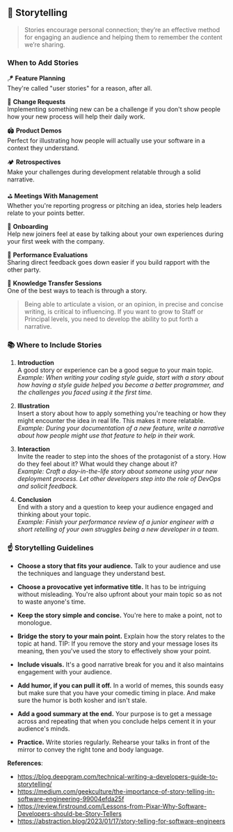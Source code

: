 ## 📜 Storytelling
> Stories encourage personal connection; they’re an effective method for engaging an audience and helping them to remember the content we’re sharing.

### When to Add Stories

🪁 **Feature Planning**  
They're called "user stories" for a reason, after all.

🎡 **Change Requests**  
Implementing something new can be a challenge if you don't show people how your new process will help their daily work.

🏟️ **Product Demos**  
Perfect for illustrating how people will actually use your software in a context they understand.

🏕️ **Retrospectives**  
Make your challenges during development relatable through a solid narrative.

⛳ **Meetings With Management**  
Whether you're reporting progress or pitching an idea, stories help leaders relate to your points better.

🎢 **Onboarding**  
Help new joiners feel at ease by talking about your own experiences during your first week with the company.

💺 **Performance Evaluations**  
Sharing direct feedback goes down easier if you build rapport with the other party.

💈 **Knowledge Transfer Sessions**  
One of the best ways to teach is through a story.

> Being able to articulate a vision, or an opinion, in precise and concise writing, is critical to influencing. If you want to grow to Staff or Principal levels, you need to develop the ability to put forth a narrative.

### 📚 Where to Include Stories

1. **Introduction**  
A good story or experience can be a good segue to your main topic.  
*Example: When writing your coding style guide, start with a story about how having a style guide helped you become a better programmer, and the challenges you faced using it the first time.*
 
2. **Illustration**  
Insert a story about how to apply something you're teaching or how they might encounter the idea in real life. This makes it more relatable.  
*Example: During your documentation of a new feature, write a narrative about how people might use that feature to help in their work.*

3. **Interaction**  
Invite the reader to step into the shoes of the protagonist of a story. How do they feel about it? What would they change about it?  
*Example: Craft a day-in-the-life story about someone using your new deployment process. Let other developers step into the role of DevOps and solicit feedback.*

4. **Conclusion**  
End with a story and a question to keep your audience engaged and thinking about your topic.  
*Example: Finish your performance review of a junior engineer with a short retelling of your own struggles being a new developer in a team.*

### ☝️ Storytelling Guidelines
* **Choose a story that fits your audience.** Talk to your audience and use the techniques and language they understand best.

* **Choose a provocative yet informative title.** It has to be intriguing without misleading. You're also upfront about your main topic so as not to waste anyone's time.

* **Keep the story simple and concise.** You're here to make a point, not to monologue.

* **Bridge the story to your main point.** Explain how the story relates to the topic at hand. 
TIP: If you remove the story and your message loses its meaning, then you've used the story to effectively show your point.

* **Include visuals.** It's a good narrative break for you and it also maintains engagement with your audience.

* **Add humor, if you can pull it off.** In a world of memes, this sounds easy but make sure that you have your comedic timing in place. And make sure the humor is both kosher and isn't stale. 

* **Add a good summary at the end.** Your purpose is to get a message across and repeating that when you conclude helps cement it in your audience's minds.
  
* **Practice.** Write stories regularly. Rehearse your talks in front of the mirror to convey the right tone and body language.

**References**:  
- https://blog.deepgram.com/technical-writing-a-developers-guide-to-storytelling/
- https://medium.com/geekculture/the-importance-of-story-telling-in-software-engineering-99004efda25f
- https://review.firstround.com/Lessons-from-Pixar-Why-Software-Developers-should-be-Story-Tellers
- https://abstraction.blog/2023/01/17/story-telling-for-software-engineers